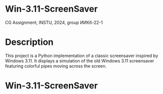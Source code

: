 # Win-3.11-ScreenSaver
CG Assignment, INSTU, 2024, group ИИКб-22-1

# Description
This project is a Python implementation of a classic screensaver inspired by Windows 3.11. It displays a simulation of the old Windows 3.11 screensaver featuring colorful pipes moving across the screen.

# Win-3.11-ScreenSaver
